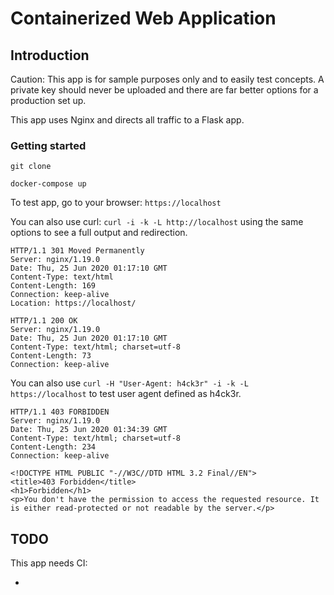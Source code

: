 # Containerized Web Application

## Introduction

Caution: This app is for sample purposes only and to easily test concepts. A private key should never be uploaded and there are far better options for a production set up.

This app uses Nginx and directs all traffic to a Flask app.

### Getting started

`git clone`

`docker-compose up`

To test app, go to your browser: `https://localhost`

You can also use curl: `curl -i -k -L http://localhost` using the same options to see a full output and redirection.

```
HTTP/1.1 301 Moved Permanently
Server: nginx/1.19.0
Date: Thu, 25 Jun 2020 01:17:10 GMT
Content-Type: text/html
Content-Length: 169
Connection: keep-alive
Location: https://localhost/

HTTP/1.1 200 OK
Server: nginx/1.19.0
Date: Thu, 25 Jun 2020 01:17:10 GMT
Content-Type: text/html; charset=utf-8
Content-Length: 73
Connection: keep-alive
```

You can also use `curl -H "User-Agent: h4ck3r" -i -k -L https://localhost` to test user agent defined as h4ck3r.

```
HTTP/1.1 403 FORBIDDEN
Server: nginx/1.19.0
Date: Thu, 25 Jun 2020 01:34:39 GMT
Content-Type: text/html; charset=utf-8
Content-Length: 234
Connection: keep-alive

<!DOCTYPE HTML PUBLIC "-//W3C//DTD HTML 3.2 Final//EN">
<title>403 Forbidden</title>
<h1>Forbidden</h1>
<p>You don't have the permission to access the requested resource. It is either read-protected or not readable by the server.</p>
```

## TODO

This app needs CI:

-
